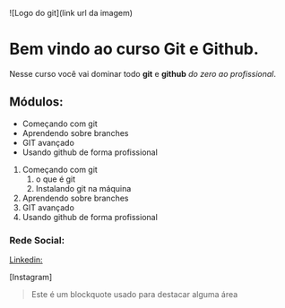 ![Logo do git](link url da imagem)

# Bem vindo ao curso Git e Github.
Nesse curso você vai dominar todo **git** e **github** _do zero ao profissional_.

## Módulos: 
* Começando com git
* Aprendendo sobre branches
* GIT avançado
* Usando github de forma profissional

1. Começando com git
    1. o que é git
    2. Instalando git na máquina
2. Aprendendo sobre branches
3. GIT avançado
4. Usando github de forma profissional

### Rede Social:
[Linkedin:](https://www.linkedin.com/in/matheus-ara%C3%BAjo-587b82222)

[Instagram]

>Este é um blockquote usado para destacar alguma área